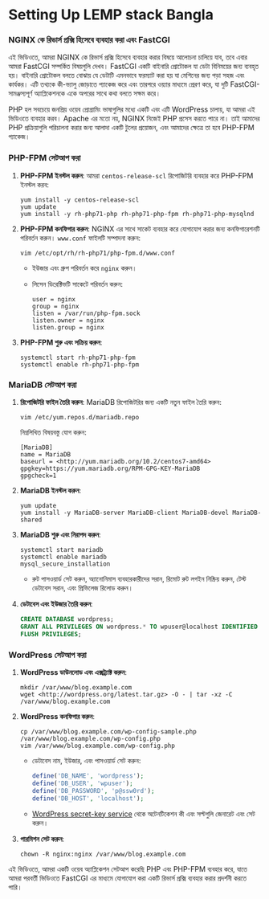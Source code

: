 # Setting  Up LEMP stack Bangla

### NGINX কে রিভার্স প্রক্সি হিসেবে ব্যবহার করা এবং FastCGI

এই ভিডিওতে, আমরা NGINX কে রিভার্স প্রক্সি হিসেবে ব্যবহার করার বিষয়ে আলোচনা চালিয়ে যাব, তবে এবার আমরা FastCGI সম্পর্কিত বিষয়গুলি দেখব। FastCGI একটি বাইনারি প্রোটোকল যা ডেটা বিনিময়ের জন্য ব্যবহৃত হয়। বাইনারি প্রোটোকল বলতে বোঝায় যে ডেটাটি এমনভাবে ফরম্যাট করা হয় যা মেশিনের জন্য পড়া সহজ এবং কার্যকর। এটি তথ্যকে কী-ভ্যালু জোড়াতে প্যাকেজ করে এবং তারপরে ওয়্যার মাধ্যমে প্রেরণ করে, যা দুটি FastCGI-সামঞ্জস্যপূর্ণ অ্যাপ্লিকেশনকে একে অপরের সাথে কথা বলতে সক্ষম করে।

PHP হল সবচেয়ে জনপ্রিয় ওয়েব প্রোগ্রামিং ভাষাগুলির মধ্যে একটি এবং এটি WordPress চালায়, যা আমরা এই ভিডিওতে ব্যবহার করব। Apache এর মতো নয়, NGINX নিজেই PHP প্রসেস করতে পারে না। তাই আমাদের PHP প্রক্রিয়াগুলি পরিচালনা করার জন্য আলাদা একটি টুলের প্রয়োজন, এবং আমাদের ক্ষেত্রে তা হবে PHP-FPM প্যাকেজ।

### PHP-FPM সেটআপ করা

1. **PHP-FPM ইনস্টল করুন**:
আমরা `centos-release-scl` রিপোজিটরি ব্যবহার করে PHP-FPM ইনস্টল করব:
    
    ```
    yum install -y centos-release-scl
    yum update
    yum install -y rh-php71-php rh-php71-php-fpm rh-php71-php-mysqlnd
    
    ```
    
2. **PHP-FPM কনফিগার করুন**:
NGINX এর সাথে সাকেট ব্যবহার করে যোগাযোগ করার জন্য কনফিগারেশনটি পরিবর্তন করুন। `www.conf` ফাইলটি সম্পাদনা করুন:
    
    ```
    vim /etc/opt/rh/rh-php71/php-fpm.d/www.conf
    
    ```
    
    - ইউজার এবং গ্রুপ পরিবর্তন করে `nginx` করুন।
    - লিসেন ডিরেক্টিভটি সাকেটে পরিবর্তন করুন:
        
        ```
        user = nginx
        group = nginx
        listen = /var/run/php-fpm.sock
        listen.owner = nginx
        listen.group = nginx
        
        ```
        
3. **PHP-FPM শুরু এবং সক্রিয় করুন**:
    
    ```
    systemctl start rh-php71-php-fpm
    systemctl enable rh-php71-php-fpm
    
    ```
    

### MariaDB সেটআপ করা

1. **রিপোজিটরি ফাইল তৈরি করুন**:
MariaDB রিপোজিটরির জন্য একটি নতুন ফাইল তৈরি করুন:
    
    ```
    vim /etc/yum.repos.d/mariadb.repo
    
    ```
    
    নিম্নলিখিত বিষয়বস্তু যোগ করুন:
    
    ```
    [MariaDB]
    name = MariaDB
    baseurl = <http://yum.mariadb.org/10.2/centos7-amd64>
    gpgkey=https://yum.mariadb.org/RPM-GPG-KEY-MariaDB
    gpgcheck=1
    
    ```
    
2. **MariaDB ইনস্টল করুন**:
    
    ```
    yum update
    yum install -y MariaDB-server MariaDB-client MariaDB-devel MariaDB-shared
    
    ```
    
3. **MariaDB শুরু এবং নিরাপদ করুন**:
    
    ```
    systemctl start mariadb
    systemctl enable mariadb
    mysql_secure_installation
    
    ```
    
    - রুট পাসওয়ার্ড সেট করুন, অ্যানোনিমাস ব্যবহারকারীদের সরান, রিমোট রুট লগইন নিষ্ক্রিয় করুন, টেস্ট ডেটাবেস সরান, এবং প্রিভিলেজ রিলোড করুন।
4. **ডেটাবেস এবং ইউজার তৈরি করুন**:
    
    ```sql
    CREATE DATABASE wordpress;
    GRANT ALL PRIVILEGES ON wordpress.* TO wpuser@localhost IDENTIFIED BY 'p@ssw0rd';
    FLUSH PRIVILEGES;
    
    ```
    

### WordPress সেটআপ করা

1. **WordPress ডাউনলোড এবং এক্সট্র্যাক্ট করুন**:
    
    ```
    mkdir /var/www/blog.example.com
    wget <http://wordpress.org/latest.tar.gz> -O - | tar -xz -C /var/www/blog.example.com
    
    ```
    
2. **WordPress কনফিগার করুন**:
    
    ```
    cp /var/www/blog.example.com/wp-config-sample.php /var/www/blog.example.com/wp-config.php
    vim /var/www/blog.example.com/wp-config.php
    
    ```
    
    - ডেটাবেস নাম, ইউজার, এবং পাসওয়ার্ড সেট করুন:
        
        ```php
        define('DB_NAME', 'wordpress');
        define('DB_USER', 'wpuser');
        define('DB_PASSWORD', 'p@ssw0rd');
        define('DB_HOST', 'localhost');
        
        ```
        
    - [WordPress secret-key service](https://api.wordpress.org/secret-key/1.1/salt) থেকে অটেনটিকেশন কী এবং সল্টগুলি জেনারেট এবং সেট করুন।
3. **পারমিশন সেট করুন**:
    
    ```
    chown -R nginx:nginx /var/www/blog.example.com
    
    ```
    

এই ভিডিওতে, আমরা একটি ওয়েব অ্যাপ্লিকেশন সেটআপ করেছি PHP এবং PHP-FPM ব্যবহার করে, যাতে আমরা পরবর্তী ভিডিওতে FastCGI এর মাধ্যমে যোগাযোগ করা একটি রিভার্স প্রক্সি ব্যবহার করার প্রদর্শনী করতে পারি।